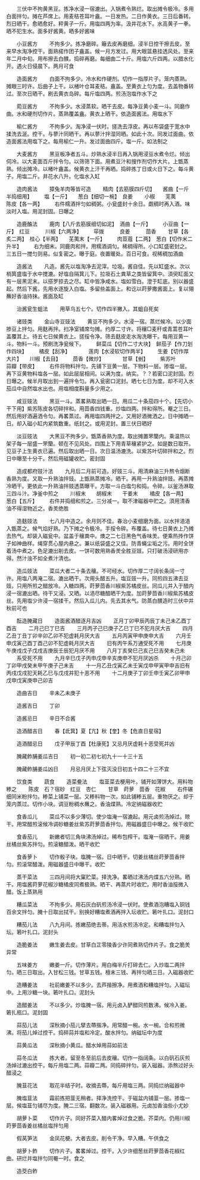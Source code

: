 <!-- { "loadSidebar": true } -->
　　三伏中不拘黄黑豆。拣净水浸一宿漉出。入锅煮令熟烂。取出摊令极冷。多用白面拌匀。摊在芦席上。用麦秸苍耳叶盦。一日发热。二日作黄衣。三日后番转。烈日晒干。愈晒愈好。秤黄子一斤。用塩四两为率。汲井花水下。水高黄子一拳。晒不犯生水。面多好酱黄。晒多好酱味

　　小豆酱方
　　不拘多少。拣净磨碎。簸去皮再磨细。浸半日控干擦去皮。至来早水淘净控干。面熟掿作团子盦盖。候一月方发过。用大眼篮悬挂透风处。至来年二月中旬。用布擦去白醭。捣碎再磨。每细曲二十斤。用塩六斤四两。以腊水化开。遇火日侵晨下。两月可食

　　造面酱方
　　白面不拘多少。冷水和作硬剂。切作一指厚片子。笼内蒸熟。摊眼三时许。后曲子上干。以楮叶仓耳麦秸。盦盖。至黄衣上匀为度。去盖物番转过。至次日晒干。刷去黄衣岛碎。每斤塩四两。煎汤泡塩作水下之

　　菀豆酱方
　　不拘多少。水浸蒸软。晒干去皮。每净豆黄小麦一斗。同磨作曲。水和硬剂切作片。蒸熟覆盖盦。黄衣上晒干。依造面酱法。用塩水下

　　榆仁酱方
　　不拘多少。淘净浸一伏时。搓洗去浮皮。再以布袋盛于宽水中揉洗去涎。控干。与蓼汁同晒干。再以蓼汁拌湿同晒。如此十次。同发过面曲。依造面酱法用塩下之。每用榆仁一升。发过面曲四斤。塩一斤。如法制之

　　大麦酱方
　　黑豆板净者五斗。炒熟水浸半日再入锅用浸豆水煮令烂。倾出伺冷。以大麦面百斤拌令匀。以筛筛下面。用煮豆汁和搜作剂切作大片。上甑蒸熟。倾出摊冷。以楮叶盦盖。候黄衣上汗干再晒。捣碎拣丁日或火日下之。每斗黄子。用塩二斤。井花水八升。化塩水入缸

　　造肉酱法
　　獐兔羊肉等皆可造
　　精肉【去筋膜四斤切】　　酱曲【一斤半捣细用】
　　塩【一斤】　　葱白【细切一椀】　良姜
　　小椒　　芜荑　　　陈皮【各一两】
　　右件糯酒拌匀如稠粥。小瓮盛封十余日。觑稠时再入酒。味淡时入塩。用泥封固。日曝之

　　造鹿醢法
　　鹿肉【八斤去筋膜细切如泥】　酒曲【一斤】
　　小豆曲【一斤】　红豆　　　川椒【六两净】
　　荜拨　　　良姜　　　茴香
　　甘草【各炙二两】　桂心【半两】　　芜荑末【一斤】
　　肉荳蔻【二两】　葱白【切作米二升半】
　　右为细末。同鹿肉和拌。用糯酒调匀。稀稠得所。小口缸盛密封之。三五日一搅匀则易。似复密之。曝于庭。夜置暖处。百日可食。视稀稠加酒曲

　　造酱法
　　凡造。酱先以塩淘净去泥滓。垃圾。酱自佳。先以缸盛水。次以梢箕盛塩于水中搅漉。好塩自隔箕儿下。拉圾石土粪草之类皆留箕中。湏臾缸面又有一层黑泥末。以搭罗掠去之尽。缸中皆净咸水。塩如雪白。澄于缸底。别以器盛起。然后下酱。先用水逐旋入白塩。多留些盖面上。和讫以莳萝撒酱面上。复以翎蘸好香油持抹。酱面及缸

　　治酱瓮生蛆法
　　用草乌五七个。切作四半撇入。其蛆自死矣

　　诸豉类
　　金山寺豆豉法
　　黄豆不拘多少。水浸一宿。蒸烂候冷。以少面掺豆上拌匀。用麸再拌。扫净室铺席匀摊。约厚二寸许。将穰□麦秆或青蒿苍耳叶盖覆其上。待五七日候黄衣上。搓挼令净。筛去麸皮走水淘洗曝干。每用豆黄一斗。物料一斗。预刷洗净瓮候下。
　　鲜菜瓜【切作二寸大块】　鲜茄子【作刀划作四块】
　　橘皮【刮净】　　　　莲肉【水浸软切作两半】
　　生姜【切作厚大片】　　川椒【去目】
　　茴香【微炒】　　　　甘草【剉】
　　紫苏叶　　　　蒜瓣【带皮】
　　右件将物料拌匀。先铺下豆黄一层。下物料一层。掺塩一层。再下豆黄物料塩各一层。如此层层相间。以满为度。纳实。？？若密口泥封固。烈日曝之。候半月取出到一遍拌令匀。再入瓮密口泥封。晒七七日为度。却不可入水茄瓜中自然塩水出也。用塩相度斟量多少用之。

　　咸豆豉法
　　黑豆一斗。蒸畧熟取出晒一日。用瓜二十条茄四十个。【先切小干下用】紫苏陈皮各切碎拌和。用茴香四钱重。炒塩四两。拌和得所。罨之三日。然后用好酒遍洒令匀。再畧蒸过。再用塩四两拌之。又用好酒微洒之。日中摊晒一日。却入磁小缸内紧筑数重。纸封之。或用泥封。置三伏日晒好

　　淡豆豉法
　　大黑豆不拘多少。甑蒸香熟为度。取出摊置罘籣内。乘温热以架子每一层盛一罘籣。顿在不见风处。四围上下用青草穰紧护之。如是数日取开。见豆子上生黄衣已遍。然后取出晒一日。次日温汤漉洗。以紫苏叶切碎拌和之。烈日中曝至十分干。然后用磁罐收贮。密封固

　　造成都府豉汁法
　　九月后二月前可造。好豉三斗。用清麻油三升熬令烟断香熟为度。又取一升熟油拌豉。上甑熟蒸摊冷。晒干。再用一升熟油拌豉。再蒸摊冷晒干。更依此一升熟油拌豉透蒸曝干。方取一斗白塩匀和捣。令碎。以釜汤淋取三四斗汁。净釜中煎之
　　川椒末　　胡椒末　　干姜末
　　橘皮【各一两】　葱白【五斤】
　　右件并捣细和煎之。三分减一。取不津磁器中贮之。湏用清香油不得湿物近之。香羙绝胜

　　造麸豉法
　　七八月中造之。余月则不佳。春治小麦细磨为面。以水拌浥浥入甑蒸之。候气焰好熟。乃下摊之令极冷。手挼令碎。布覆盖。待七日黄衣上乃摊去热气。却装入磁瓮中。盆盖于穰粪中。燠之二七日黑色气香味羙。便乘热抟作饼子如神曲样。绳穿贯心屋内悬之。兼以纸袋盛之又佳。防青蝇尘垢之污。用时全饼着汤中煮之。色足漉出削去皮。一饼可数用熟香羙全胜豆豉。只打破汤浸研用亦得。然汁浊不如全煮汁清也。

　　造瓜豉法
　　菜瓜大者二十条去穰。不可经水。切作厚二寸阔长条阔一寸许。用塩八两淹二宿。漉出晒干。次用头醋五升。塩豆豉一升。同煎四五沸去豆豉。只用所煎之醋放冷。入糖四两。莳萝茴香川椒紫苏橘皮丝。同瓜儿并入于醋内浸一宿漉出晒。待干又浸。又晒。以浥尽糖醋晒干为度。加莳萝茴香川椒紫苏橘皮丝。先用塩少许浸一宿揉干。然后入瓜儿内。先去其水气。防蒸白醭造时三伏中并秋前可也

　　酝造腌藏日
　　造面酱酒醋逐月吉凶
　　正月丁卯甲辰丙辰丁未己未乙酉丁酉吉
　　二月己巳丁巳吉
　　三月丙子己巳庚子乙巳丁巳不犯月厌大吉
　　四月乙丑丁丑丁卯辛卯乙卯不犯虚耗月厌大吉
　　五月丙寅甲申庚申大吉
　　六月壬申戊寅己酉丁酉己卯不犯虚耗月厌大吉
　　旧有丙午系万通受死不用
　　七月庚午庚戌戊子戊戌吉庚辰壬辰犯月厌不用
　　八月丁亥癸巳己亥己巳吉癸未己未
　　系受死不用
　　九月辛巳戊子丙申戊申辛亥庚申不犯月厌凶杀
　　十月己卯丁卯甲戌癸未甲午庚子己未吉
　　十一月乙丑戊寅乙未壬寅戊申甲寅甲申吉旧有丙戌戊戌犯天耗乙巳与戊戌并犯十恶不用
　　十二月庚子丁卯壬申壬寅乙卯甲申戊申戊寅庚申己卯吉

　　造曲吉日
　　辛未乙未庚子

　　造酱吉日
　　丁卯

　　造酱忌日
　　辛日不合酱

　　造酒醋吉日
　　春【氐箕】夏【亢】秋【奎】冬【危直日星宿】

　　造酒醋忌日
　　戊子甲辰丁酉【杜康死】又忌月厌虚耗十恶受死并凶

　　腌藏鲊脯姜瓜吉日
　　初一初二初七初九十一十三十五

　　腌藏鲊脯姜瓜凶日
　　月忌月厌上下弦灭没日初五十四二十三不宜

　　饮食类
　　蔬食
　　造菜鲞法
　　塩韮菜去梗用叶。铺开如薄饼大。用料物糁之
　　陈皮　石？宿砂　红豆　杏仁
　　甘草　莳萝　茴香　花椒
　　右件碾细同米粉拌匀。糁菜上铺菜一层。又糁料物一次。如此铺糁五层。重物厌之。却于笼内蒸过。切作小块。调豆粉稠水蘸之。香油煠熟。冷定纳磁器收贮

　　食香瓜儿
　　菜瓜不以多少薄切。使少塩淹一宿漉起。用元卤煎汤焯过。晾干。用常醋煎滚候冷调砂糖姜丝紫苏莳萝茴香拌匀。用磁器盛日中曝之。候干收贮

　　食香茄儿
　　新嫩者切三角块沸汤焯过。稀布包榨干。塩淹一宿晒干。用姜丝橘丝紫苏拌匀。煎滚糖醋泼。晒干收贮

　　食香萝卜
　　切作骰子块。塩腌一宿。日中晒干。切姜丝橘丝莳萝茴香拌匀。煎滚常醋泼。用磁器盛日中曝干。收贮

　　蒸干菜法
　　三四月间将大窠贮菜。择洗净。畧晒过沸汤内煠五六分熟。晒干。用塩酱莳萝花椒沙糖橘皮同煮极熟。晒干、再蒸片时收贮。用时香油挼微入醋。饭上蒸熟用

　　糟瓜菜法
　　不拘多少。用石灰白矾煎汤冷浸一伏时。使煮酒泡糟塩入铜钱百余文拌匀。腌十日取出拭干。别换好糟塩煮酒再拌入坛收贮。箬叶扎口。泥封口

　　糟茄儿法
　　八九月间。拣嫩茄绝去蒂。用活水煎汤冷定。和糟塩拌匀入坛。箬叶扎口。泥封头

　　造脆姜法
　　嫩生姜去皮。甘草白芷零陵香少许同煮熟切作片子。食之脆羙异常

　　五味姜方
　　嫩姜一斤。切作薄片。用白梅半斤打碎去仁。入炒塩二两拌匀。晒三日取出。入甘松三钱。甘草五钱。檀末三钱、再拌匀晒三日。入磁器收贮

　　造糟姜法
　　社前嫩姜不以多少。去芦揩擦净。用煮酒和糟塩拌匀。入磁坛中。上用沙糖一块。箬叶扎口。泥封头

　　造醋姜法
　　不以多少。炒塩腌一宿。用元卤入酽醋同煎数沸。候冷入姜。箬扎瓶口。泥封固

　　蒜茄儿法
　　深秋摘小茄儿擘去蔕揩净。用常醋一椀。水一椀。合和煎微沸。将茄儿焯过控干。捣碎蒜并塩和冷定。酸水拌匀。纳磁坛中为度

　　蒜黄瓜法
　　深秋摘小黄瓜。醋水焯用蒜如前法

　　蒜冬瓜法
　　拣大者。留至冬至前后去皮穰。切作一指阔条。以白矾石灰煎汤焯过漉出控干。每斤用塩二两。蒜瓣二两。同捣碎拌匀。装入磁器。添熬过好头醋浸之

　　腌韮花法
　　取花半结子时。收摘去蔕。每斤用塩三两。同捣烂纳磁器中

　　腌塩韮法
　　霜前拣把韮无稍者。择净洗控干。于磁盆内铺韮一层。掺塩一层。候塩韮匀铺尽为度。腌二三宿。翻数次。装入磁器用。元卤加香油些小尤妙

　　胡萝卜菜
　　切作片子。同好芥菜入醋内畧焯过食之脆。芥菜内。仍用川椒莳萝茴香姜丝橘丝塩拌匀用

　　假莴笋法
　　金凤花梗。大者去皮。削令干净。早入糟。午供食之

　　胡萝卜鲊
　　切作片子。畧畧焯过。控干。入少许细葱丝莳萝茴香花椒红曲。研烂并塩拌匀同罨一时。食之

　　造茭白鲊
